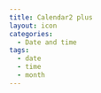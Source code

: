 ```yaml
---
title: Calendar2 plus
layout: icon
categories:
  - Date and time
tags:
  - date
  - time
  - month
---
```

